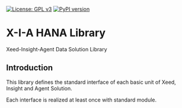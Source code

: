[![License: GPL v3](https://img.shields.io/badge/License-GPLv3-blue.svg)](https://www.gnu.org/licenses/gpl-3.0) 
[![PyPI version](https://badge.fury.io/py/xialib-hana.svg)](https://pypi.org/project/xialib-hana) 
# X-I-A HANA Library
Xeed-Insight-Agent Data Solution Library
## Introduction
This library defines the standard interface of each basic unit of Xeed, Insight and Agent Solution. 

Each interface is realized at least once with standard module. 